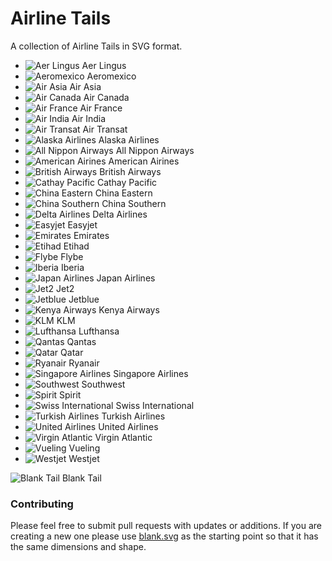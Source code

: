 # Airline Tails

A collection of Airline Tails in SVG format. 

- ![Aer Lingus](/svg/aer-lingus.svg) Aer Lingus
- ![Aeromexico](/svg/aeromexico.svg) Aeromexico
- ![Air Asia](/svg/air-asia.svg) Air Asia
- ![Air Canada](/svg/air-canada.svg) Air Canada
- ![Air France](/svg/air-france.svg) Air France
- ![Air India](/svg/air-india.svg) Air India
- ![Air Transat](/svg/air-transat.svg) Air Transat
- ![Alaska Airlines](/svg/alaska-airlines.svg) Alaska Airlines
- ![All Nippon Airways](/svg/all-nippon-airways.svg) All Nippon Airways
- ![American Airines](/svg/american-airines.svg) American Airines
- ![British Airways](/svg/british-airways.svg) British Airways
- ![Cathay Pacific](/svg/cathay-pacific.svg) Cathay Pacific
- ![China Eastern](/svg/china-eastern.svg) China Eastern
- ![China Southern](/svg/china-southern.svg) China Southern
- ![Delta Airlines](/svg/delta-airlines.svg) Delta Airlines
- ![Easyjet](/svg/easyjet.svg) Easyjet
- ![Emirates](/svg/emirates.svg) Emirates
- ![Etihad](/svg/etihad.svg) Etihad
- ![Flybe](/svg/flybe.svg) Flybe
- ![Iberia](/svg/iberia.svg) Iberia
- ![Japan Airlines](/svg/japan-airlines.svg) Japan Airlines
- ![Jet2](/svg/jet2.svg) Jet2
- ![Jetblue](/svg/jetblue.svg) Jetblue
- ![Kenya Airways](/svg/kenya-airways.svg) Kenya Airways
- ![KLM](/svg/klm.svg) KLM
- ![Lufthansa](/svg/lufthansa.svg) Lufthansa
- ![Qantas](/svg/qantas.svg) Qantas
- ![Qatar](/svg/qatar.svg) Qatar
- ![Ryanair](/svg/ryanair.svg) Ryanair
- ![Singapore Airlines](/svg/singapore-airlines.svg) Singapore Airlines
- ![Southwest](/svg/southwest.svg) Southwest
- ![Spirit](/svg/spirit.svg) Spirit
- ![Swiss International](/svg/swiss-international.svg) Swiss International
- ![Turkish Airlines](/svg/turkish-airlines.svg) Turkish Airlines
- ![United Airlines](/svg/united-airlines.svg) United Airlines
- ![Virgin Atlantic](/svg/virgin-atlantic.svg) Virgin Atlantic
- ![Vueling](/svg/vueling.svg) Vueling
- ![Westjet](/svg/westjet.svg) Westjet



![Blank Tail](/svg/blank.svg) Blank Tail

### Contributing

Please feel free to submit pull requests with updates or additions. If you are creating a new one please use [blank.svg](/svg/blank.svg) as the starting point so that it has the same dimensions and shape.
